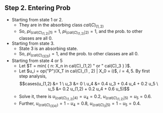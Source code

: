 ## Step 2. Entering Prob

- Starting from state 1 or 2.
  - They are in the absorbing class $cal(C)_(1, 2)$
  - So, $pi_(cal(C)_(1,2)|1) = 1$, $pi_(cal(C)_(1,2)|2) = 1$, and the prob. to other classes are all 0.
- Starting from state 3.
  - State 3 is an absorbing state.
  - So, $pi_(cal(C)_(3 | 3)) = 1$, and the prob. to other classes are all 0.
- Starting from state 4 or 5
  - Let $T = min( { n: X_n in cal(C)_(1,2) " or " cal(C)_3 } )$.
  - Let $u_i = op("P")(X_T in cal(C)_(1 , 2) | X_0 = i)$, $i = 4,5$. By first step analysis, $$cases(u_(1,2) &= 1 \ u_3 &= 0 \ u_4 &= 0.4 u_3 + 0.4 u_4 + 0.2 u_5 \ u_5 &= 0.2 u_(1,2) + 0.2 u_4 + 0.6 u_5)$$
  - Solve it, there is $u_(cal(C)_(1,2)|4) = u_4 = 0.2$, $u_(cal(C)_(1,2)|5) = u_5 = 0.6$.
  - Further, $u_(cal(C)_(3|4)) = 1 - u_4 = 0.8$, $u_(cal(C)_3 | 5) = 1 - u_5 = 0.4$.
